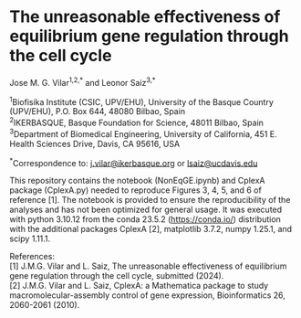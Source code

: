 # The unreasonable effectiveness of equilibrium gene regulation through the cell cycle

Jose M. G. Vilar<sup>1,2,\*</sup> and Leonor Saiz<sup>3,\*</sup>

<sup>1</sup>Biofisika Institute (CSIC, UPV/EHU), University of the Basque
Country (UPV/EHU), P.O. Box 644, 48080 Bilbao, Spain<br>
<sup>2</sup>IKERBASQUE, Basque Foundation for Science, 48011 Bilbao, Spain<br>
<sup>3</sup>Department of Biomedical Engineering, University of California, 451
E. Health Sciences Drive, Davis, CA 95616, USA

<sup>\*</sup>Correspondence to: j.vilar@ikerbasque.org or lsaiz@ucdavis.edu

This repository contains the notebook (NonEqGE.ipynb) and CplexA package (CplexA.py) needed to reproduce Figures 3, 4, 5, and 6 of reference [1]. The notebook is provided to ensure the reproducibility of the analyses and has not been optimized for general usage. It was executed with python 3.10.12 from the conda 23.5.2 (https://conda.io/) distribution with the additional packages CplexA [2], matplotlib 3.7.2, numpy 1.25.1, and scipy 1.11.1.

References:<br>
[1] J.M.G. Vilar and L. Saiz, The unreasonable effectiveness of equilibrium gene regulation through the cell cycle, submitted (2024).<br>
[2] J.M.G. Vilar and L. Saiz, CplexA: a Mathematica package to study macromolecular-assembly control of gene expression, Bioinformatics 26, 2060-2061 (2010).
